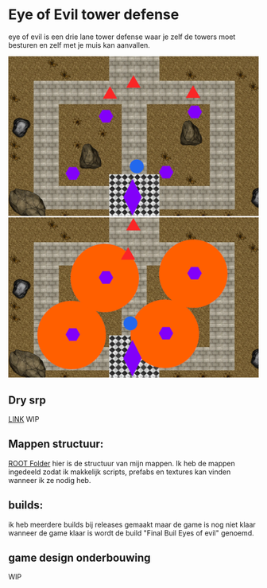 # Eye of Evil tower defense

eye of evil is een drie lane tower defense waar je zelf de towers moet besturen en zelf met je muis kan aanvallen.

![Gamecap1](/TDscreenshot.PNG)
![Gamecap2](/TDscreenshot2.PNG)

## Dry srp

[LINK]() WIP


## Mappen structuur:

[ROOT Folder](https://github.com/MixmasterX28/Tower-defense-/tree/sprint2/Tower%20defense%20Actual) hier is de structuur van mijn mappen. Ik heb de mappen ingedeeld zodat ik makkelijk scripts, prefabs en textures kan vinden wanneer ik ze nodig heb.

## builds:

ik heb meerdere builds bij releases gemaakt maar de game is nog niet klaar
wanneer de game klaar is wordt de build "Final Buil Eyes of evil" genoemd.

## game design onderbouwing

WIP